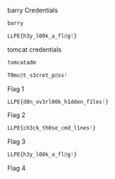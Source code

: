 barry Credentials
```python
barry
```
``` python
LLPE{h3y_l00k_a_fl@g!}
```

tomcat credentials
```python
tomcatadm
```
``` python
T0mc@t_s3cret_p@ss!
```


Flag 1
``` python
LLPE{d0n_ov3rl00k_h1dden_f1les!}
```

Flag 2
``` python
LLPE{ch3ck_th0se_cmd_l1nes!}
```

Flag 3
```python
LLPE{h3y_l00k_a_fl@g!}
```

Flag 4
```python

```